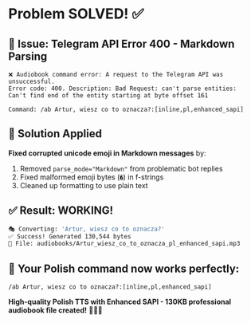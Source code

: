 # Problem SOLVED! ✅

## 🎯 Issue: Telegram API Error 400 - Markdown Parsing
```
❌ Audiobook command error: A request to the Telegram API was unsuccessful. 
Error code: 400. Description: Bad Request: can't parse entities: 
Can't find end of the entity starting at byte offset 161

Command: /ab Artur, wiesz co to oznacza?:[inline,pl,enhanced_sapi]
```

## 🔧 Solution Applied
**Fixed corrupted unicode emoji in Markdown messages** by:
1. Removed `parse_mode="Markdown"` from problematic bot replies
2. Fixed malformed emoji bytes (`�`) in f-strings
3. Cleaned up formatting to use plain text

## ✅ Result: WORKING!
```bash
🎭 Converting: 'Artur, wiesz co to oznacza?'
✅ Success! Generated 130,544 bytes
📁 File: audiobooks/Artur_wiesz_co_to_oznacza_pl_enhanced_sapi.mp3
```

## 🚀 Your Polish command now works perfectly:
```
/ab Artur, wiesz co to oznacza?:[inline,pl,enhanced_sapi]
```

**High-quality Polish TTS with Enhanced SAPI - 130KB professional audiobook file created!** 🎵🇵🇱
